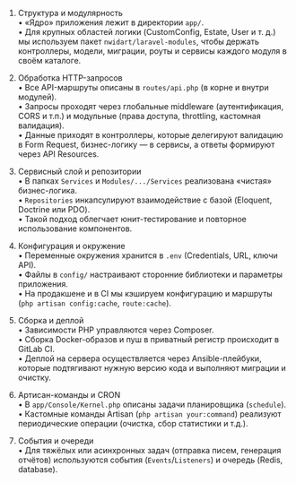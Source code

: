 1. Структура и модулярность  
   • «Ядро» приложения лежит в директории `app/`.  
   • Для крупных областей логики (CustomConfig, Estate, User и т. д.) мы используем пакет `nwidart/laravel-modules`, чтобы держать контроллеры, модели, миграции, роуты и сервисы каждого модуля в своём каталоге.  

2. Обработка HTTP-запросов  
   • Все API-маршруты описаны в `routes/api.php` (в корне и внутри модулей).  
   • Запросы проходят через глобальные middleware (аутентификация, CORS и т.п.) и модульные (права доступа, throttling, кастомная валидация).  
   • Данные приходят в контроллеры, которые делегируют валидацию в Form Request, бизнес-логику — в сервисы, а ответы формируют через API Resources.  

3. Сервисный слой и репозитории  
   • В папках `Services` и `Modules/.../Services` реализована «чистая» бизнес-логика.  
   • `Repositories` инкапсулируют взаимодействие с базой (Eloquent, Doctrine или PDO).  
   • Такой подход облегчает юнит-тестирование и повторное использование компонентов.  

4. Конфигурация и окружение  
   • Переменные окружения хранится в `.env` (Credentials, URL, ключи API).  
   • Файлы в `config/` настраивают сторонние библиотеки и параметры приложения.  
   • На продакшене и в CI мы кэшируем конфигурацию и маршруты (`php artisan config:cache`, `route:cache`).  

5. Сборка и деплой  
   • Зависимости PHP управляются через Composer.  
   • Сборка Docker-образов и пуш в приватный регистр происходит в GitLab CI.  
   • Деплой на сервера осуществляется через Ansible-плейбуки, которые подтягивают нужную версию кода и выполняют миграции и очистку.  

6. Артисан-команды и CRON  
   • В `app/Console/Kernel.php` описаны задачи планировщика (`schedule`).  
   • Кастомные команды Artisan (`php artisan your:command`) реализуют периодические операции (очистка, сбор статистики и т.д.).  

7. События и очереди  
   • Для тяжёлых или асинхронных задач (отправка писем, генерация отчётов) используются события (`Events`/`Listeners`) и очередь (Redis, database).  